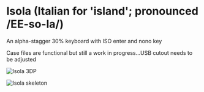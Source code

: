 # Isola (Italian for 'island'; pronounced /EE-so-la/)
An alpha-stagger 30% keyboard with ISO enter and nono key

Case files are functional but still a work in progress...USB cutout needs to be adjusted

![Isola 3DP](https://user-images.githubusercontent.com/69826495/145117086-b278cd5c-1f7b-4067-89db-fe21c4d57cd6.jpeg)

![Isola skeleton](https://user-images.githubusercontent.com/69826495/145117090-a4383a4e-be77-4d6a-b145-7ffb2c8d8e52.jpeg)
